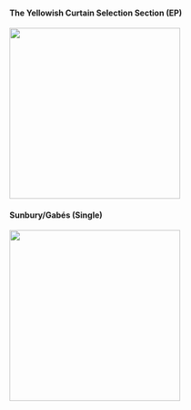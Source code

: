 #### The Yellowish Curtain Selection Section (EP)
<a href="https://open.spotify.com/album/6nM8o1SrY74MeKBHOOtm1E?si=WOIxeVjTRQ6x0nmOtXaG4A"><img src="https://i.scdn.co/image/897931a217b152c9334590fcfdfa22b76a9ef51c" width="300" height="300" /></a>

#### Sunbury/Gabés (Single)
<a href="https://soundcloud.com/mountainsports/sunbury"><img src="https://i1.sndcdn.com/artworks-000577449752-zex4mm-t500x500.jpg" width="300" height="300" /></a>